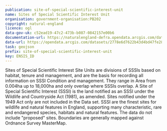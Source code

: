 ```yaml
---
publication: site-of-special-scientific-interest-unit
name: Sites of Special Scientific Interest Unit
organisation: government-organisation:PB202
copyright: natural-england
licence: ogl
data-gov-uk: c52ead19-47c2-473b-b087-0842157e00b6
documentation-url: https://naturalengland-defra.opendata.arcgis.com/datasets/sites-of-special-scientific-interest-units-england
data-url: https://opendata.arcgis.com/datasets/2778e6d7622b43d4bd47fe282f062b0a_0.geojson
task: geojson
prefix: site-of-special-scientific-interest-unit
key: ENSIS_ID
---
```


Sites of Special Scientific Interest Site Units are divisions of SSSIs based on habitat, tenure and management, and are the basis for recording all information on SSSI Condition and management. They range in Area from 0.004ha up to 18,000ha and only overlap where SSSIs overlap. A Site of Special Scientific Interest (SSSI) is the land notified as an SSSI under the Wildlife and Countryside Act (1981), as amended. Sites notified under the 1949 Act only are not included in the Data set. SSSI are the finest sites for wildlife and natural features in England, supporting many characteristic, rare and endangered species, habitats and natural features. The data do not include "proposed" sites. Boundaries are generally mapped against Ordnance Survey MasterMap.  
